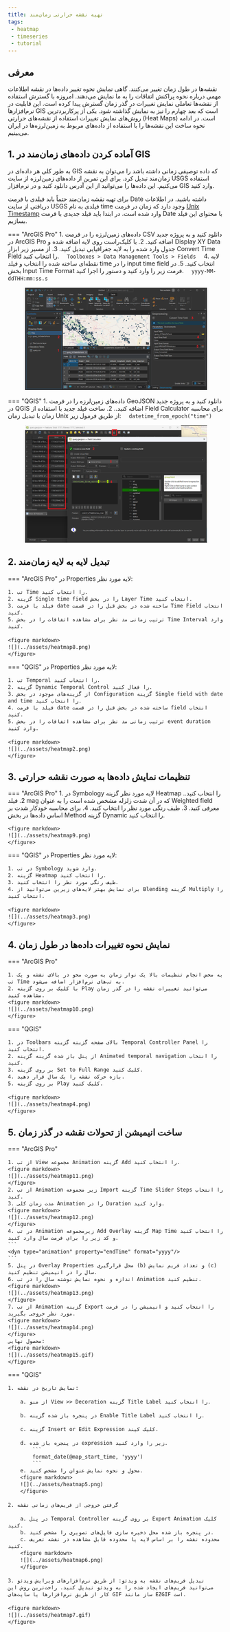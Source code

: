```yaml
---
title: تهیه نقشه حرارتی زمان‌مند
tags:
 - heatmap
 - timeseries
 - tutorial
---
```

## معرفی
نقشه‌ها در طول زمان تغییر می‌کنند. گاهی نمایش نحوه تغییر داده‌ها در نقشه اطلاعات مهمی درباره نحوه پراکنش اتفاقات را به ما نمایش می‌دهند. امروزه با گسترش استفاده از نقشه‌ها تعاملی نمایش تغییرات در گذر زمان گسترش پیدا کرده است. این قابلیت در نرم‌افزارها GIS است که بعد چهارم را نیز به نمایش گذاشته شود.  یکی از پرکاربردترین روش‌های نمایش تغییرات استفاده از نقشه‌های حرارتی (Heat Maps) است. در ادامه نحوه ساخت این نقشه‌ها را با استفاده از داده‌های مربوط به زمین‌لرزه‌ها در ایران می‌بینیم.

## 1. آماده کردن داده‌های زمان‌مند در GIS
به طور کلی هر داده‌ای در GIS که داده توصیفی زمانی داشته باشد را می‌توان به نقشه زمان‌مند تبدیل کرد. برای این تمرین از داده‌های زمین‌لرزه از سایت USGS استفاده می‌کنیم. این داده‌ها را می‌توانید از این آدرس دانلود کنید و در نرم‌افزار GIS وارد کنید.

برای تهیه نقشه زمان‌مند حتماً باید فیلدی با فرمت Date داشته باشید. در اطلاعات دریافتی از سایت USGS فیلدی به نام time وجود دارد که زمان در فرمت [Unix Timestamp](https://fa.wikipedia.org/wiki/%D8%B3%D8%A7%D8%B9%D8%AA_%DB%8C%D9%88%D9%86%DB%8C%DA%A9%D8%B3) وارد شده است. در ابتدا باید فیلد جدیدی با فرمت Date با محتوای این فیلد بسازیم.

=== "ArcGIS Pro"
    1. داده‌های زمین‌لرزه را در فرمت CSV دانلود کنید و به پروژه جدید در ArcGIS Pro اضافه کنید.
    2. با کلیک‌راست روی لایه اضافه شده و Display XY Data جدول وارد شده را به لایه جغرافیایی تبدیل کنید.
    3. از مسیر زیر ابزار Convert Time Field را انتخاب کنید.
    ```  
    Toolboxes > Data Management Tools > Fields  
    ```
    4. لایه نقطه‌ای ساخته شده را انتخاب و فیلد time را در input time field انتخاب کنید.
    5. در بخش Input Time Format فرمت زیر را وارد کنید و دستور را اجرا کنید.
    ```  
    yyyy-MM-ddTHH:mm:ss.s  
    ```
    <figure markdown>
    ![](../assets/heatmap7.png)
    </figure>

=== "QGIS"
    1. داده‌های زمین‌لرزه را در فرمت GeoJSON دانلود کنید و به پروژه جدید در QGIS اضافه کنید..
    2. ساخت فیلد جدید با استفاده از Field Calculator  برای محاسبه زمان با تبدیل زمان Unix از طریق فرمول زیر:
    ```  
    datetime_from_epoch("time")  
    ```
    <figure markdown>
    ![](../assets/heatmap1.png)
    </figure>
## 2. تبدیل لایه به لایه زمان‌مند
=== "ArcGIS Pro"
    در Properties لایه مورد نظر:

    1. تب Time را انتخاب کنید.
    2. گزینه Single time field را در بخش Layer Time انتخاب کنید.
    3. فیلد با فرمت date ساخته شده در بخش قبل را در قسمت Time Field انتخاب کنید.
    5. ترتیب زمانی مد نظر برای مشاهده اتفاقات را در بخش Time Interval وارد کنید. 

    <figure markdown>
    ![](../assets/heatmap8.png)
    </figure>

=== "QGIS"
    در Properties لایه مورد نظر:

    1. تب Temporal را انتخاب کنید.
    2. گزینه Dynamic Temporal Control را فعال کنید.
    3. از گزینه‌های موجود در بخش Configuration گزینه Single field with date and time را انتخاب کنید.
    4. فیلد با فرمت date ساخته شده در بخش قبل را در قسمت field انتخاب کنید.
    5. ترتیب زمانی مد نظر برای مشاهده اتفاقات را در بخش event duration وارد کنید. 

    <figure markdown>
    ![](../assets/heatmap2.png)
    </figure>

## 3. تنظیمات نمایش داده‌ها به صورت نقشه حرارتی
=== "ArcGIS Pro"
    1. در Symbology لایه مورد نظر گزینه Heatmap را انتخاب کنید..
    2. فیلد mag که در آن شدت زلزله مشخص شده است را به عنوان Weighted field معرفی کنید.
    3. طیف رنگی مورد نظر را انتخاب کنید.
    4. برای محاسبه خودکار شدت بر اساس داده‌ها در بخش Method گزینه Dynamic را انتخاب کنید.

    <figure markdown>
    ![](../assets/heatmap9.png)
    </figure>

=== "QGIS"
    در Properties لایه مورد نظر:

    1. در تب Symbology وارد شوید.
    2. گزینه Heatmap را انتخاب کنید.
    3. طیف رنگی مورد نظر را انتخاب کنید.
    4. برای نمایش بهتر لایه‌های زیرین می‌توانید از Blending گزینه Multiply را انتخاب کنید.

    <figure markdown>
    ![](../assets/heatmap3.png)
    </figure>
## 4. نمایش نحوه تغییرات داده‌ها در طول زمان
=== "ArcGIS Pro"


    1. به محض انجام تنظیمات بالا یک نوار زمان به صورت محو در بالای نقشه و یک تب Time به تب‌های نرم‌افزار اضافه می‌شود.
    2. با کلیک بر روی گزینه Play می‌توانید تغییرات نقشه را در گذر زمان مشاهده کنید.
    <figure markdown>
    ![](../assets/heatmap10.png)
    </figure>

=== "QGIS"

    1. در Toolbars بالای صفحه گزینه گزینه Temporal Controller Panel را انتخاب کنید.
    2. از پنل باز شده گزینه گزینه Animated temporal navigation را انتخاب کنید.
    3. بر روی گزینه Set to Full Range کلیک کنید.
    4. بازه حرکت نقشه را یک سال قرار دهید.
    5. بر روی گزینه Play کلیک کنید.

    <figure markdown>
    ![](../assets/heatmap4.png)
    </figure>

## 5. ساخت انیمیشن از تحولات نقشه در گذر زمان
=== "ArcGIS Pro"

    1. از تب View مجموعه Animation گزینه Add را انتخاب کنید.
    <figure markdown>
    ![](../assets/heatmap11.png)
    </figure>    
    2. از تب Animation زیر مجموعه Import گزینه Time Slider Steps را انتخاب کنید.
    3. مدت زمان کلی Animation را در Duration وارد کنید.
    <figure markdown>
    ![](../assets/heatmap12.png)
    </figure>
    4. در تب Animation زیرمجموعه Add Overlay گزینه Map Time را انتخاب کنید و کد زیر را برای فرمت سال وارد کنید.
    ```
    <dyn type="animation" property="endTime" format="yyyy"/>
    ```
    5. در پنل Overlay Properties محل قرارگیری (b) و تعداد فریم نمایش (c) سال را در انیمیشن تنظیم کنید.
    6. اندازه و نحوه نمایش نوشته سال را در تب Animation تنظیم کنید.
    <figure markdown>
    ![](../assets/heatmap13.png)
    </figure>
    7. از تب Animation گزینه Export را انتخاب کنید و انیمیشن را در فرمت مورد نظر خروجی بگیرید.
    <figure markdown>
    ![](../assets/heatmap14.png)
    </figure>
    محصول نهایی:
    <figure markdown>
    ![](../assets/heatmap15.gif)
    </figure>

=== "QGIS"

    1. نمایش تاریخ در نقشه:

        a. از منو View >> Decoration گزینه Title Label را انتخاب کنید.

        b. در پنجره باز شده گزینه Enable Title Label را انتخاب کنید.

        c. گزینه Insert or Edit Expression کلیک کیند.
        
        d. در پنجره باز شده expression زیر را وارد کنید.
            ```  
            format_date(@map_start_time, 'yyyy')  
            ```
        e. محول و نحوه نمایش عنوان را مشخص کنید.
        <figure markdown>
        ![](../assets/heatmap5.png)
        </figure>

    2. گرفتن خروجی از فریم‌های زمانی نقشه

        a. در پنل Temporal Controller بر روی گزینه Export Animation کلیک کنید.
        b. در پنجره باز شده محل ذخیره سازی فایل‌های تصویری را مشخص کنید.
        c. محدوده نقشه را بر اساس لایه یا محدوده قابل مشاهده در نقشه تعریف کنید. 
        <figure markdown>
        ![](../assets/heatmap6.png)
        </figure>

    3. تبدیل فریم‌های نقشه به ویدئو: از طریق نرم‌افزارهای ویرایش ویدئو می‌توانید فریم‌های ایجاد شده را به ویدئو تبدیل کنید. راحت‌ترین روش این کار از طریق نرم‌افزارها یا سایت‌های GIF ساز مانند EZGIF است.

    <figure markdown>
    ![](../assets/heatmap7.gif)
    </figure>
